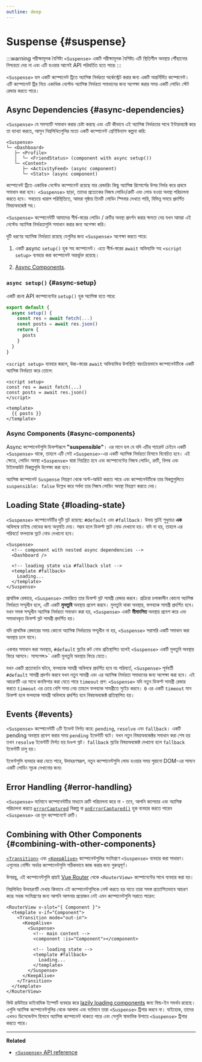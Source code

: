 ```yaml
---
outline: deep
---
```


# Suspense {#suspense}

:::warning পরীক্ষামূলক বৈশিষ্ট্য
`<Suspense>` একটি পরীক্ষামূলক বৈশিষ্ট্য৷ এটি স্থিতিশীল অবস্থায় পৌঁছানোর নিশ্চয়তা দেয় না এবং এটি হওয়ার আগেই API পরিবর্তিত হতে পারে৷
:::

`<Suspense>` হল একটি কম্পোনেন্ট ট্রিতে অ্যাসিঙ্ক নির্ভরতা অর্কেস্ট্রেট করার জন্য একটি অন্তর্নির্মিত কম্পোনেন্ট। এটি কম্পোনেন্ট ট্রির নিচে একাধিক নেস্টেড অ্যাসিঙ্ক নির্ভরতা সমাধানের জন্য অপেক্ষা করার সময় একটি লোডিং স্টেট রেন্ডার করতে পারে।

## Async Dependencies {#async-dependencies}

`<Suspense>` যে সমস্যাটি সমাধান করার চেষ্টা করছে এবং এটি কীভাবে এই অ্যাসিঙ্ক নির্ভরতার সাথে ইন্টারঅ্যাক্ট করে তা ব্যাখ্যা করতে, আসুন নিম্নলিখিতগুলির মতো একটি কম্পোনেন্ট শ্রেণিবিন্যাস কল্পনা করি:

```
<Suspense>
└─ <Dashboard>
   ├─ <Profile>
   │  └─ <FriendStatus> (component with async setup())
   └─ <Content>
      ├─ <ActivityFeed> (async component)
      └─ <Stats> (async component)
```

 কম্পোনেন্ট ট্রিতে একাধিক নেস্টেড কম্পোনেন্ট রয়েছে যার রেন্ডারিং কিছু অ্যাসিঙ্ক রিসোর্সের উপর নির্ভর করে প্রথমে সমাধান করা হবে। `<Suspense>` ছাড়া, তাদের প্রত্যেকের নিজস্ব লোডিং/ত্রুটি এবং লোড হওয়া অবস্থা পরিচালনা করতে হবে। সবচেয়ে খারাপ পরিস্থিতিতে, আমরা পৃষ্ঠায় তিনটি লোডিং স্পিনার দেখতে পারি, বিভিন্ন সময়ে প্রদর্শিত বিষয়অবজেক্ট সহ।

`<Suspense>` কম্পোনেন্টটি আমাদের শীর্ষ-স্তরের লোডিং / ত্রুটির অবস্থা প্রদর্শন করার ক্ষমতা দেয় যখন আমরা এই নেস্টেড অ্যাসিঙ্ক নির্ভরতাগুলি সমাধান করার জন্য অপেক্ষা করি।

দুটি ধরণের অ্যাসিঙ্ক নির্ভরতা রয়েছে যেগুলির জন্য `<Suspense>` অপেক্ষা করতে পারে:

1. একটি async `setup()` হুক সহ কম্পোনেন্ট। এতে শীর্ষ-স্তরের `await` অভিব্যক্তি সহ `<script setup>` ব্যবহার করা কম্পোনেন্ট অন্তর্ভুক্ত রয়েছে।

2. [Async Components](/guide/components/async).

### `async setup()` {#async-setup}

একটি রচনা API কম্পোনেন্টের `setup()` হুক অ্যাসিঙ্ক হতে পারে:

```js
export default {
  async setup() {
    const res = await fetch(...)
    const posts = await res.json()
    return {
      posts
    }
  }
}
```

`<script setup>` ব্যবহার করলে, উচ্চ-স্তরের `await` অভিব্যক্তির উপস্থিতি স্বয়ংক্রিয়ভাবে কম্পোনেন্টটিকে একটি অ্যাসিঙ্ক নির্ভরতা করে তোলে:

```vue
<script setup>
const res = await fetch(...)
const posts = await res.json()
</script>

<template>
  {{ posts }}
</template>
```

### Async Components {#async-components}

Async কম্পোনেন্টগুলি ডিফল্টরূপে **"suspensible"**। এর মানে হল যে যদি এটির প্যারেন্ট চেইনে একটি `<Suspense>` থাকে, তাহলে এটি সেই `<Suspense>`-এর একটি অ্যাসিঙ্ক নির্ভরতা হিসাবে বিবেচিত হবে। এই ক্ষেত্রে, লোডিং অবস্থা `<Suspense>` দ্বারা নিয়ন্ত্রিত হবে এবং কম্পোনেন্টের নিজস্ব লোডিং, ত্রুটি, বিলম্ব এবং টাইমআউট বিকল্পগুলি উপেক্ষা করা হবে।

অ্যাসিঙ্ক কম্পোনেন্ট `Suspense` নিয়ন্ত্রণ থেকে অপ্ট-আউট করতে পারে এবং কম্পোনেন্টটিকে তার বিকল্পগুলিতে `suspensible: false` উল্লেখ করে সর্বদা তার নিজস্ব লোডিং অবস্থা নিয়ন্ত্রণ করতে দেয়।

## Loading State {#loading-state}

`<Suspense>` কম্পোনেন্টটির দুটি স্লট রয়েছে: `#default` এবং `#fallback`। উভয় স্লটই শুধুমাত্র **এক** অবিলম্বে চাইল্ড নোডের জন্য অনুমতি দেয়। সম্ভব হলে ডিফল্ট স্লটে নোড দেখানো হয়। যদি না হয়, তাহলে এর পরিবর্তে ফলব্যাক স্লটে নোড দেখানো হবে।

```vue-html
<Suspense>
  <!-- component with nested async dependencies -->
  <Dashboard />

  <!-- loading state via #fallback slot -->
  <template #fallback>
    Loading...
  </template>
</Suspense>
```

প্রাথমিক রেন্ডারে, `<Suspense>` মেমরিতে তার ডিফল্ট স্লট সামগ্রী রেন্ডার করবে। প্রক্রিয়া চলাকালীন কোনো অ্যাসিঙ্ক নির্ভরতা সম্মুখীন হলে, এটি একটি **মুলতুবি** অবস্থায় প্রবেশ করবে। মুলতুবি থাকা অবস্থায়, ফলব্যাক সামগ্রী প্রদর্শিত হবে। যখন সমস্ত সম্মুখীন অ্যাসিঙ্ক নির্ভরতা সমাধান করা হয়, `<Suspense>` একটি **মীমাংসিত** অবস্থায় প্রবেশ করে এবং সমাধানকৃত ডিফল্ট স্লট সামগ্রী প্রদর্শিত হয়।

যদি প্রাথমিক রেন্ডারের সময় কোনো অ্যাসিঙ্ক নির্ভরতার সম্মুখীন না হয়, `<Suspense>` সরাসরি একটি সমাধান করা অবস্থায় চলে যাবে।

একবার সমাধান করা অবস্থায়, `#default` স্লটের রুট নোড প্রতিস্থাপিত হলেই `<Suspense>` একটি মুলতুবি অবস্থায় ফিরে আসবে। সাসপেন্স>` একটি মুলতুবি অবস্থায় ফিরে যেতে।

যখন একটি প্রত্যাবর্তন ঘটবে, ফলব্যাক সামগ্রী অবিলম্বে প্রদর্শিত হবে না৷ পরিবর্তে, `<Suspense>` পূর্ববর্তী `#default` সামগ্রী প্রদর্শন করবে যখন নতুন সামগ্রী এবং এর অ্যাসিঙ্ক নির্ভরতা সমাধানের জন্য অপেক্ষা করা হবে। এই আচরণটি এর সাথে কনফিগার করা যেতে পারে `timeout` প্রপ: `<Suspense>` যদি নতুন ডিফল্ট সামগ্রী রেন্ডার করতে `timeout` এর চেয়ে বেশি সময় নেয় তাহলে ফলব্যাক সামগ্রীতে স্যুইচ করবে। `0` এর একটি `timeout` মান ডিফল্ট হলে ফলব্যাক সামগ্রী অবিলম্বে প্রদর্শিত হবে বিষয়অবজেক্ট প্রতিস্থাপিত হয়।

## Events {#events}

`<Suspense>` কম্পোনেন্টটি ৩টি ইভেন্ট নির্গত করে: `pending`, `resolve` এবং `fallback`। একটি pending অবস্থায় প্রবেশ করার সময় `pending` ইভেন্টটি ঘটে। যখন নতুন বিষয়অবজেক্টর সমাধান করা শেষ হয় তখন `resolve` ইভেন্টটি নির্গত হয় `ডিফল্ট` স্লট। `fallback` স্লটের বিষয়অবজেক্ট দেখানো হলে `fallback` ইভেন্টটি চালু হয়।

ইভেন্টগুলি ব্যবহার করা যেতে পারে, উদাহরণস্বরূপ, নতুন কম্পোনেন্টগুলি লোড হওয়ার সময় পুরানো DOM-এর সামনে একটি লোডিং সূচক দেখানোর জন্য৷

## Error Handling {#error-handling}

`<Suspense>` বর্তমানে কম্পোনেন্টটির মাধ্যমে ত্রুটি পরিচালনা করে না - তবে, আপনি ক্যাপচার এবং অ্যাসিঙ্ক পরিচালনা করতে [`errorCaptured`](/api/options-lifecycle#errorcaptured) বিকল্প বা [`onErrorCaptured()`](/api/composition-api-lifecycle#onerrorcaptured) হুক ব্যবহার করতে পারেন `<Suspense>` এর মূল কম্পোনেন্টে ত্রুটি।

## Combining with Other Components {#combining-with-other-components}

[`<Transition>`](./transition) এবং [`<KeepAlive>`](./keep-alive) কম্পোনেন্টগুলির সংমিশ্রণে `<Suspense>` ব্যবহার করা সাধারণ। এগুলোর নেস্টিং অর্ডার কম্পোনেন্টগুলি সঠিকভাবে কাজ করার জন্য গুরুত্বপূর্ণ।

উপরন্তু, এই কম্পোনেন্টগুলি প্রায়ই [Vue Router](https://router.vuejs.org/) থেকে `<RouterView>` কম্পোনেন্টের সাথে ব্যবহার করা হয়।

নিম্নলিখিত উদাহরণটি দেখায় কিভাবে এই কম্পোনেন্টগুলিকে নেস্ট করতে হয় যাতে তারা সমস্ত প্রত্যাশিতভাবে আচরণ করে৷ সহজ সংমিশ্রণের জন্য আপনি আপনার প্রয়োজন নেই এমন কম্পোনেন্টগুলি সরাতে পারেন:

```vue-html
<RouterView v-slot="{ Component }">
  <template v-if="Component">
    <Transition mode="out-in">
      <KeepAlive>
        <Suspense>
          <!-- main content -->
          <component :is="Component"></component>

          <!-- loading state -->
          <template #fallback>
            Loading...
          </template>
        </Suspense>
      </KeepAlive>
    </Transition>
  </template>
</RouterView>
```

ভিউ রাউটারে ডাইনামিক ইম্পোর্ট ব্যবহার করে [lazily loading components](https://router.vuejs.org/guide/advanced/lazy-loading.html) জন্য বিল্ড-ইন সমর্থন রয়েছে। এগুলি অ্যাসিঙ্ক কম্পোনেন্টগুলির থেকে আলাদা এবং বর্তমানে তারা `<Suspense>` ট্রিগার করবে না। যাইহোক, তাদের এখনও ডিসেন্ডেন্টস হিসাবে অ্যাসিঙ্ক কম্পোনেন্ট থাকতে পারে এবং সেগুলি স্বাভাবিক উপায়ে `<Suspense>` ট্রিগার করতে পারে।

---

**Related**

- [`<Suspense>` API reference](/api/built-in-components#suspense)
